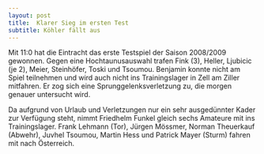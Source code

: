 ```yaml
---
layout: post
title:  Klarer Sieg im ersten Test
subtitle: Köhler fällt aus
---
```


Mit 11:0 hat die Eintracht das erste Testspiel der Saison 2008/2009 gewonnen. Gegen eine Hochtaunusauswahl trafen Fink (3), Heller, Ljubicic (je 2), Meier, Steinhöfer, Toski und Tsoumou. Benjamin konnte nicht am Spiel teilnehmen und wird auch nicht ins Trainingslager in Zell am Ziller mitfahren. Er zog sich eine Sprunggelenksverletzung zu, die morgen genauer untersucht wird.

Da aufgrund von Urlaub und Verletzungen nur ein sehr ausgedünnter Kader zur Verfügung steht, nimmt Friedhelm Funkel gleich sechs Amateure mit ins Trainingslager. Frank Lehmann (Tor), Jürgen Mössmer, Norman Theuerkauf (Abwehr), Juvhel Tsoumou, Martin Hess und Patrick Mayer (Sturm) fahren mit nach Österreich.
